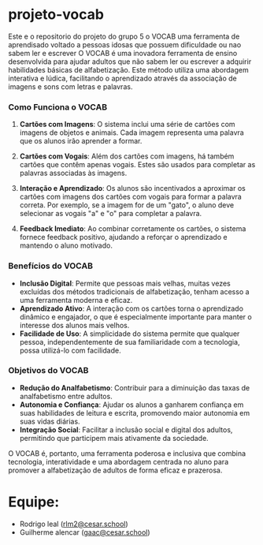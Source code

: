 # projeto-vocab
Este e o repositorio do projeto do grupo 5 o VOCAB uma ferramenta de aprendisado voltado a pessoas idosas que possuem dificuldade ou nao sabem ler e escrever
O VOCAB é uma inovadora ferramenta de ensino desenvolvida para ajudar adultos que não sabem ler ou escrever a adquirir habilidades básicas de alfabetização. Este método utiliza uma abordagem interativa e lúdica, facilitando o aprendizado através da associação de imagens e sons com letras e palavras.

### Como Funciona o VOCAB

1. **Cartões com Imagens**: O sistema inclui uma série de cartões com imagens de objetos e animais. Cada imagem representa uma palavra que os alunos irão aprender a formar.

2. **Cartões com Vogais**: Além dos cartões com imagens, há também cartões que contêm apenas vogais. Estes são usados para completar as palavras associadas às imagens.

3. **Interação e Aprendizado**: Os alunos são incentivados a aproximar os cartões com imagens dos cartões com vogais para formar a palavra correta. Por exemplo, se a imagem for de um "gato", o aluno deve selecionar as vogais "a" e "o" para completar a palavra.

4. **Feedback Imediato**: Ao combinar corretamente os cartões, o sistema fornece feedback positivo, ajudando a reforçar o aprendizado e mantendo o aluno motivado.

### Benefícios do VOCAB

- **Inclusão Digital**: Permite que pessoas mais velhas, muitas vezes excluídas dos métodos tradicionais de alfabetização, tenham acesso a uma ferramenta moderna e eficaz.
- **Aprendizado Ativo**: A interação com os cartões torna o aprendizado dinâmico e engajador, o que é especialmente importante para manter o interesse dos alunos mais velhos.
- **Facilidade de Uso**: A simplicidade do sistema permite que qualquer pessoa, independentemente de sua familiaridade com a tecnologia, possa utilizá-lo com facilidade.

### Objetivos do VOCAB

- **Redução do Analfabetismo**: Contribuir para a diminuição das taxas de analfabetismo entre adultos.
- **Autonomia e Confiança**: Ajudar os alunos a ganharem confiança em suas habilidades de leitura e escrita, promovendo maior autonomia em suas vidas diárias.
- **Integração Social**: Facilitar a inclusão social e digital dos adultos, permitindo que participem mais ativamente da sociedade.

O VOCAB é, portanto, uma ferramenta poderosa e inclusiva que combina tecnologia, interatividade e uma abordagem centrada no aluno para promover a alfabetização de adultos de forma eficaz e prazerosa.
# Equipe:
* Rodrigo leal (rlm2@cesar.school)
* Guilherme alencar (gaac@cesar.school)
